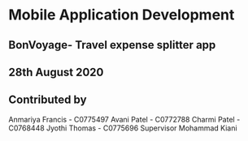 #                             Mobile Application Development
##                        BonVoyage- Travel expense splitter app
##                                    28th August 2020
##                                     Contributed by
Anmariya Francis - C0775497 
Avani Patel - C0772788
Charmi Patel - C0768448
Jyothi Thomas - C0775696
Supervisor
Mohammad Kiani
